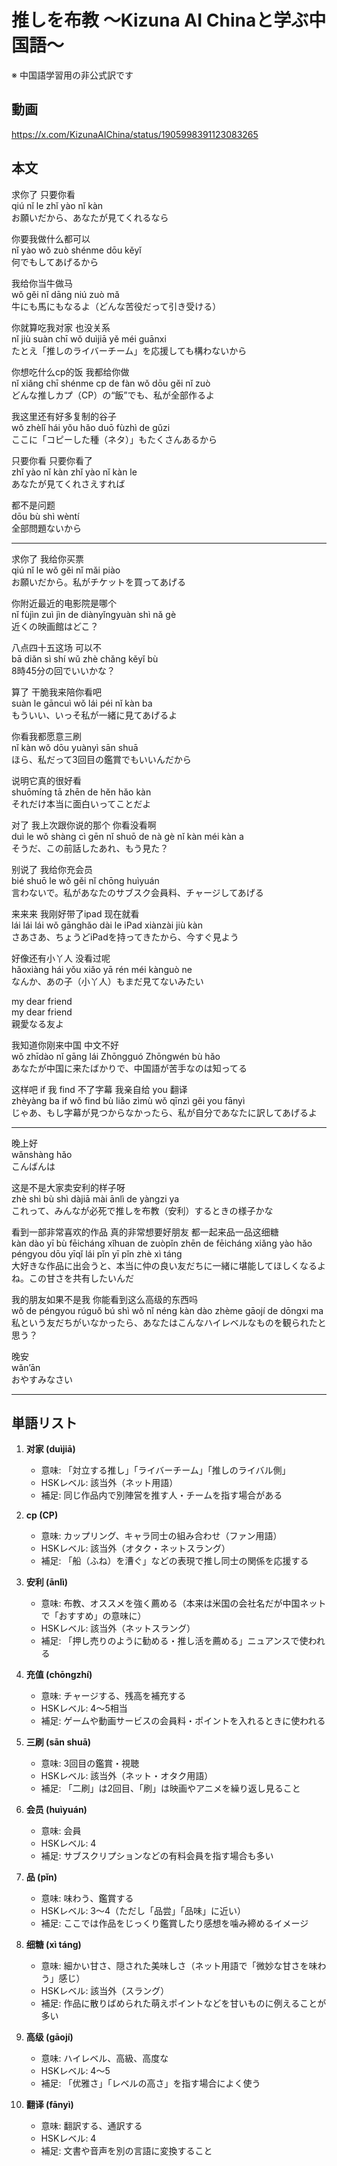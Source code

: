 # 推しを布教 〜Kizuna AI Chinaと学ぶ中国語〜
※ 中国語学習用の非公式訳です

## 動画
https://x.com/KizunaAIChina/status/1905998391123083265

## 本文

求你了 只要你看  
qiú nǐ le zhǐ yào nǐ kàn  
お願いだから、あなたが見てくれるなら  

你要我做什么都可以  
nǐ yào wǒ zuò shénme dōu kěyǐ  
何でもしてあげるから  

我给你当牛做马  
wǒ gěi nǐ dāng niú zuò mǎ  
牛にも馬にもなるよ（どんな苦役だって引き受ける）  

你就算吃我对家 也没关系  
nǐ jiù suàn chī wǒ duìjiā yě méi guānxi  
たとえ「推しのライバーチーム」を応援しても構わないから  

你想吃什么cp的饭 我都给你做  
nǐ xiǎng chī shénme cp de fàn wǒ dōu gěi nǐ zuò  
どんな推しカプ（CP）の“飯”でも、私が全部作るよ  

我这里还有好多复制的谷子  
wǒ zhèlǐ hái yǒu hǎo duō fùzhì de gǔzi  
ここに「コピーした種（ネタ）」もたくさんあるから  

只要你看 只要你看了  
zhǐ yào nǐ kàn zhǐ yào nǐ kàn le  
あなたが見てくれさえすれば  

都不是问题  
dōu bù shì wèntí  
全部問題ないから  

---

求你了 我给你买票  
qiú nǐ le wǒ gěi nǐ mǎi piào  
お願いだから。私がチケットを買ってあげる  

你附近最近的电影院是哪个  
nǐ fùjìn zuì jìn de diànyǐngyuàn shì nǎ gè  
近くの映画館はどこ？  

八点四十五这场 可以不  
bā diǎn sì shí wǔ zhè chǎng kěyǐ bù  
8時45分の回でいいかな？  

算了 干脆我来陪你看吧  
suàn le gāncuì wǒ lái péi nǐ kàn ba  
もういい、いっそ私が一緒に見てあげるよ  

你看我都愿意三刷  
nǐ kàn wǒ dōu yuànyì sān shuā  
ほら、私だって3回目の鑑賞でもいいんだから  

说明它真的很好看  
shuōmíng tā zhēn de hěn hǎo kàn  
それだけ本当に面白いってことだよ  

对了 我上次跟你说的那个 你看没看啊  
duì le wǒ shàng cì gēn nǐ shuō de nà gè nǐ kàn méi kàn a  
そうだ、この前話したあれ、もう見た？  

别说了 我给你充会员  
bié shuō le wǒ gěi nǐ chōng huìyuán  
言わないで。私があなたのサブスク会員料、チャージしてあげる  

来来来 我刚好带了ipad 现在就看  
lái lái lái wǒ gānghǎo dài le iPad xiànzài jiù kàn  
さあさあ、ちょうどiPadを持ってきたから、今すぐ見よう  

好像还有小丫人 没看过呢  
hǎoxiàng hái yǒu xiǎo yā rén méi kànguò ne  
なんか、あの子（小丫人）もまだ見てないみたい  

my dear friend  
my dear friend  
親愛なる友よ  

我知道你刚来中国 中文不好  
wǒ zhīdào nǐ gāng lái Zhōngguó Zhōngwén bù hǎo  
あなたが中国に来たばかりで、中国語が苦手なのは知ってる  

这样吧 if 我 find 不了字幕 我亲自给 you 翻译  
zhèyàng ba if wǒ find bù liǎo zìmù wǒ qīnzì gěi you fānyì  
じゃあ、もし字幕が見つからなかったら、私が自分であなたに訳してあげるよ  

---

晚上好  
wǎnshàng hǎo  
こんばんは  

这是不是大家卖安利的样子呀  
zhè shì bù shì dàjiā mài ānlì de yàngzi ya  
これって、みんなが必死で推しを布教（安利）するときの様子かな  

看到一部非常喜欢的作品 真的非常想要好朋友 都一起来品一品这细糖  
kàn dào yī bù fēicháng xǐhuan de zuòpǐn zhēn de fēicháng xiǎng yào hǎo péngyou dōu yīqǐ lái pǐn yī pǐn zhè xì táng  
大好きな作品に出会うと、本当に仲の良い友だちに一緒に堪能してほしくなるよね。この甘さを共有したいんだ  

我的朋友如果不是我 你能看到这么高级的东西吗  
wǒ de péngyou rúguǒ bú shì wǒ nǐ néng kàn dào zhème gāojí de dōngxi ma  
私という友だちがいなかったら、あなたはこんなハイレベルなものを観られたと思う？  

晚安  
wǎn’ān  
おやすみなさい  

---

## 単語リスト

1. **对家 (duìjiā)**  
   - 意味: 「対立する推し」「ライバーチーム」「推しのライバル側」  
   - HSKレベル: 該当外（ネット用語）  
   - 補足: 同じ作品内で別陣営を推す人・チームを指す場合がある  

2. **cp (CP)**  
   - 意味: カップリング、キャラ同士の組み合わせ（ファン用語）  
   - HSKレベル: 該当外（オタク・ネットスラング）  
   - 補足: 「船（ふね）を漕ぐ」などの表現で推し同士の関係を応援する  

3. **安利 (ānlì)**  
   - 意味: 布教、オススメを強く薦める（本来は米国の会社名だが中国ネットで「おすすめ」の意味に）  
   - HSKレベル: 該当外（ネットスラング）  
   - 補足: 「押し売りのように勧める・推し活を薦める」ニュアンスで使われる  

4. **充值 (chōngzhí)**  
   - 意味: チャージする、残高を補充する  
   - HSKレベル: 4〜5相当  
   - 補足: ゲームや動画サービスの会員料・ポイントを入れるときに使われる  

5. **三刷 (sān shuā)**  
   - 意味: 3回目の鑑賞・視聴  
   - HSKレベル: 該当外（ネット・オタク用語）  
   - 補足: 「二刷」は2回目、「刷」は映画やアニメを繰り返し見ること  

6. **会员 (huìyuán)**  
   - 意味: 会員  
   - HSKレベル: 4  
   - 補足: サブスクリプションなどの有料会員を指す場合も多い  

7. **品 (pǐn)**  
   - 意味: 味わう、鑑賞する  
   - HSKレベル: 3〜4（ただし「品尝」「品味」に近い）  
   - 補足: ここでは作品をじっくり鑑賞したり感想を噛み締めるイメージ  

8. **细糖 (xì táng)**  
   - 意味: 細かい甘さ、隠された美味しさ（ネット用語で「微妙な甘さを味わう」感じ）  
   - HSKレベル: 該当外（スラング）  
   - 補足: 作品に散りばめられた萌えポイントなどを甘いものに例えることが多い  

9. **高级 (gāojí)**  
   - 意味: ハイレベル、高級、高度な  
   - HSKレベル: 4〜5  
   - 補足: 「优雅さ」「レベルの高さ」を指す場合によく使う  

10. **翻译 (fānyì)**  
    - 意味: 翻訳する、通訳する  
    - HSKレベル: 4  
    - 補足: 文書や音声を別の言語に変換すること  
